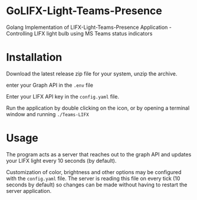 # GoLIFX-Light-Teams-Presence
Golang Implementation of LIFX-Light-Teams-Presence Application - Controlling LIFX light bulb using MS Teams status indicators

# Installation

Download the latest release zip file for your system, unzip the archive. 

enter your Graph API in the `.env` file

Enter your LIFX API key in the `config.yaml` file.

Run the application by double clicking on the icon, or by opening a terminal window and running `./Teams-LIFX`

# Usage

The program acts as a server that reaches out to the graph API and updates your LIFX light every 10 seconds (by default).

Customization of color, brightness and other options may be configured with the `config.yaml` file. The server is reading this file on every tick (10 seconds by default) so changes can be made without having to restart the server application.
